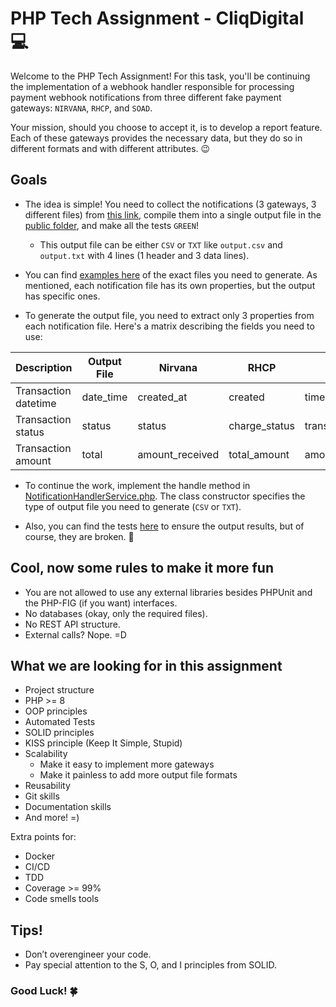 # PHP Tech Assignment - CliqDigital :computer:

Welcome to the PHP Tech Assignment! For this task, you'll be continuing the implementation of a webhook handler responsible for processing payment webhook notifications from three different fake payment gateways: `NIRVANA`, `RHCP`, and `SOAD`.

Your mission, should you choose to accept it, is to develop a report feature. Each of these gateways provides the necessary data, but they do so in different formats and with different attributes. :wink:

## Goals

- The idea is simple! You need to collect the notifications (3 gateways, 3 different files) from [this link](https://github.com/cliq-bv/php-tech-assignment/tree/main/payment-notifications), compile them into a single output file in the [public folder](https://github.com/cliq-bv/php-tech-assignment/tree/main/public), and make all the tests `GREEN`!
  - This output file can be either `CSV` or `TXT` like `output.csv` and `output.txt` with 4 lines (1 header and 3 data lines).
  
- You can find [examples here](https://github.com/cliq-bv/php-tech-assignment/tree/main/tests/fixtures) of the exact files you need to generate. As mentioned, each notification file has its own properties, but the output has specific ones.

- To generate the output file, you need to extract only 3 properties from each notification file. Here's a matrix describing the fields you need to use:

| Description            | Output File | Nirvana       | RHCP           | SOAD               |
|------------------------|-------------|---------------|----------------|--------------------|
| Transaction datetime   | date_time   | created_at    | created        | timestamp          |
| Transaction status     | status      | status        | charge_status  | transaction_status |
| Transaction amount     | total       | amount_received | total_amount   | amount             |

- To continue the work, implement the handle method in [NotificationHandlerService.php](https://github.com/cliq-bv/php-tech-assignment/blob/main/src/Services/NotificationHandlerService.php). The class constructor specifies the type of output file you need to generate (`CSV` or `TXT`).

- Also, you can find the tests [here](https://github.com/cliq-bv/php-tech-assignment/tree/main/tests/Feature) to ensure the output results, but of course, they are broken. :nail_care:

## Cool, now some rules to make it more fun

- You are not allowed to use any external libraries besides PHPUnit and the PHP-FIG (if you want) interfaces.
- No databases (okay, only the required files).
- No REST API structure.
- External calls? Nope. =D

## What we are looking for in this assignment

- Project structure
- PHP >= 8
- OOP principles
- Automated Tests
- SOLID principles
- KISS principle (Keep It Simple, Stupid)
- Scalability
  - Make it easy to implement more gateways
  - Make it painless to add more output file formats
- Reusability
- Git skills
- Documentation skills
- And more! =)

Extra points for:

- Docker
- CI/CD
- TDD
- Coverage >= 99%
- Code smells tools

## Tips!

- Don’t overengineer your code.
- Pay special attention to the S, O, and I principles from SOLID.

### Good Luck! 🍀
